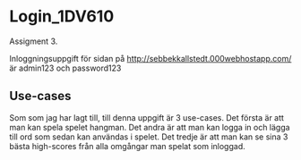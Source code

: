 # Login_1DV610

Assigment 3.

Inloggningsuppgift för sidan på http://sebbekkallstedt.000webhostapp.com/ är admin123 och password123

## Use-cases

Som som jag har lagt till, till denna uppgift är 3 use-cases.
Det första är att man kan spela spelet hangman.
Det andra är att man kan logga in och lägga till ord som sedan kan användas i spelet.
Det tredje är att man kan se sina 3 bästa high-scores från alla omgångar man spelat som inloggad. 

